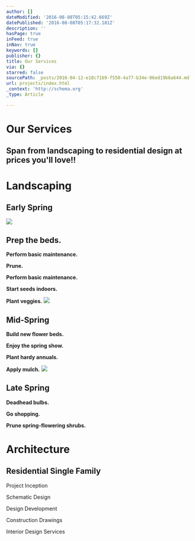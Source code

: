 ```yaml
---
author: []
dateModified: '2016-08-08T05:15:42.669Z'
datePublished: '2016-08-08T05:17:32.181Z'
description: ''
hasPage: true
inFeed: true
inNav: true
keywords: []
publisher: {}
title: Our Services
via: {}
starred: false
sourcePath: _posts/2016-04-12-e18c7169-f550-4a77-b34e-06ed19b6a644.md
url: projects/index.html
_context: 'http://schema.org'
_type: Article

---
```

# Our Services

## Span from landscaping to residential design at prices you'll love!!

# Landscaping

## Early Spring
![](https://the-grid-user-content.s3-us-west-2.amazonaws.com/244998a8-6adb-4370-a96f-bf963dc23080.jpg)

## **Prep the beds.**

**Perform basic maintenance.**

**Prune.**

**Perform basic maintenance.**

**Start seeds indoors.**

**Plant veggies.**
![](https://the-grid-user-content.s3-us-west-2.amazonaws.com/d139d2b6-b317-42b2-a3a5-74cd4c75d621.jpg)

## Mid-Spring

**Build new flower beds.**

**Enjoy the spring show.**

**Plant hardy annuals.**

**Apply mulch.**
![](https://the-grid-user-content.s3-us-west-2.amazonaws.com/3ad0e935-f69d-481d-90b0-bab5dc7d7a3a.jpg)

## Late Spring

**Deadhead bulbs.**

**Go shopping.**

**Prune spring-flowering shrubs.**

# Architecture

## Residential Single Family

Project Inception

Schematic Design

Design Development

Construction Drawings

Interior Design Services